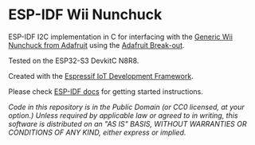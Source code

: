 ESP-IDF Wii Nunchuck
====================

ESP-IDF I2C implementation in C for interfacing with the [Generic Wii Nunchuck from Adafruit](https://www.adafruit.com/product/342) using the [Adafruit Break-out](https://www.adafruit.com/product/4836).

Tested on the ESP32-S3 DevkitC N8R8.

Created with the [Espressif IoT Development Framework](https://github.com/espressif/esp-idf).

Please check [ESP-IDF docs](https://docs.espressif.com/projects/esp-idf/en/latest/get-started/index.html) for getting started instructions.

*Code in this repository is in the Public Domain (or CC0 licensed, at your option.)
Unless required by applicable law or agreed to in writing, this
software is distributed on an "AS IS" BASIS, WITHOUT WARRANTIES OR
CONDITIONS OF ANY KIND, either express or implied.*
